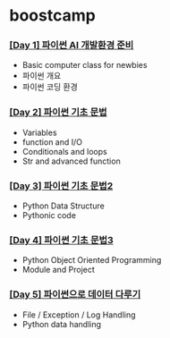 # boostcamp
### [[Day 1] 파이썬 AI 개발환경 준비](https://github.com/ydy8989/boostcamp/tree/main/Week_1/Day_1)

- Basic computer class for newbies
- 파이썬 개요
- 파이썬 코딩 환경

### [[Day 2] 파이썬 기초 문법](https://github.com/ydy8989/boostcamp/tree/main/Week_1/Day_2)

- Variables
- function and I/O
- Conditionals and loops
- Str and advanced function

### [[Day 3] 파이썬 기초 문법2](https://github.com/ydy8989/boostcamp/tree/main/Week_1/Day_3)

- Python Data Structure
- Pythonic code

### [[Day 4] 파이썬 기초 문법3](https://github.com/ydy8989/boostcamp/tree/main/Week_1/Day_4)

- Python Object Oriented Programming
- Module and Project

### [[Day 5] 파이썬으로 데이터 다루기](https://github.com/ydy8989/boostcamp/tree/main/Week_1/Day_5)

- File / Exception / Log Handling
- Python data handling